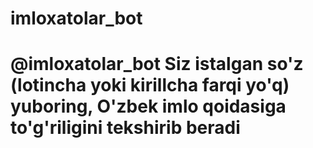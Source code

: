 # imloxatolar_bot
# @imloxatolar_bot   Siz istalgan so'z (lotincha yoki kirillcha farqi yo'q) yuboring,  O'zbek imlo qoidasiga to'g'riligini tekshirib beradi
